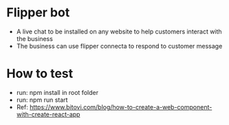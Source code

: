 # Flipper bot

- A live chat to be installed on any website to help customers interact with the business
- The business can use flipper connecta to respond to customer message

# How to test

- run: npm install in root folder
- run: npm run start
- Ref:
  https://www.bitovi.com/blog/how-to-create-a-web-component-with-create-react-app
